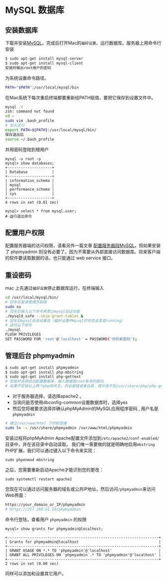# MySQL 数据库

## 安装数据库

下载并安装[MySQL](https://dev.mysql.com/downloads/mysql/)。完成后打开Mac的`偏好设置`，运行数据库。服务器上用命令行安装

```sh
$ sudo apt-get install mysql-server
$ sudo apt-get install mysql-client
安装时输出root用户的密码
```

为系统设置命令路径。

```sh
PATH="$PATH":/usr/local/mysql/bin
```

在Mac系统下每次重启终端都要重新给PATH赋值，要把它保存到设置文件中。

```sh
mysql -V
zsh: command not found
cd ~
sudo vim .bash_profile
# 加入这行
export PATH=${PATH}:/usr/local/mysql/bin/
保存退出后
source ~/.bash_profile
```

并用密码登陆到根用户

```
mysql -u root -p
mysql> show databases;
+--------------------+
| Database           |
+--------------------+
| information_schema |
| mysql              |
| performance_schema |
| sys                |
+--------------------+
4 rows in set (0.01 sec)

mysql> select * from mysql.user;
# 运行退出命令
```

## 配置用户权限

配置服务器端的访问权限，请看另外一篇文章 [配置服务器段MySQL](https://goldentianya.pub/wiki/config-mysql-access-privileges-on-vps.html)。但如果安装了 phpmyadmin 则没有必要了。因为不需要从外部直接访问数据库。将来客户端的软件要读取数据的话，也只能通过 web service 接口。

## 重设密码

mac 上先通过`偏好设置`停止数据库运行，在终端输入

```sh
cd /usr/local/mysql/bin/
# 回车后登录管理员权限
sudo su
# 回车后输入以下命令来禁止mysql验证功能
./mysqld_safe --skip-grant-tables &
# 回车后mysql会自动重启（偏好设置中mysql的状态会变成running）
# 运行以下命令
./mysql
FLUSH PRIVILEGES
SET PASSWORD FOR 'root'@'localhost' = PASSWORD('你的新密码');
```

## 管理后台 phpmyadmin

```sh
$ sudo apt-get install phpmyadmin
$ sudo apt-get install php-mbstring
$ sudo apt-get install php-gettext
# 安装时选择自动配置数据库，输入数据库root账号的密码
# 如果不安装以上两个php软件包，则会报错或者白屏，提示找不到/usr/share/php/php-gettext/gettext.inc之类的错误
```

- 对于服务器选择，请选择apache2 。
- 当询问是否使用dbconfig-common设置数据库时，选择yes
- 然后您将被要求选择并确认phpMyAdmin的MySQL应用程序密码 , 用户名是 `phpmyadmin`

```sh
# 建立/var/www/html 下的软连接
sudo ln -s /usr/share/phpmyadmin /var/www/html/phpmyadmin
```

安装过程将phpMyAdmin Apache配置文件添加到`/etc/apache2/conf-enabled/`目录中，并在该目录中自动读取。 我们唯一需要做的就是明确地启用`mbstring` PHP扩展，我们可以通过键入以下命令来实现：

```
sudo phpenmod mbstring
```

之后，您需要重新启动Apache才能识别您的更改：

```
sudo systemctl restart apache2
```

您现在可以通过访问服务器的域名或公共IP地址，然后访问`/phpmyadmin`来访问Web界面：

```sh
https://your_domain_or_IP/phpmyadmin
# https://217.160.61.19/phpmyadmin
```

命令行登陆，查看用户 `phpmyadmin` 的权限

```mysql
mysql> show grants for phpmyadmin@localhost;
```

```
+--------------------------------------------------------------------+
| Grants for phpmyadmin@localhost                                    |
+--------------------------------------------------------------------+
| GRANT USAGE ON *.* TO 'phpmyadmin'@'localhost'                     |
| GRANT ALL PRIVILEGES ON `phpmyadmin`.* TO 'phpmyadmin'@'localhost' |
+--------------------------------------------------------------------+
2 rows in set (0.00 sec)
```

同样可以添加和设置其它用户。